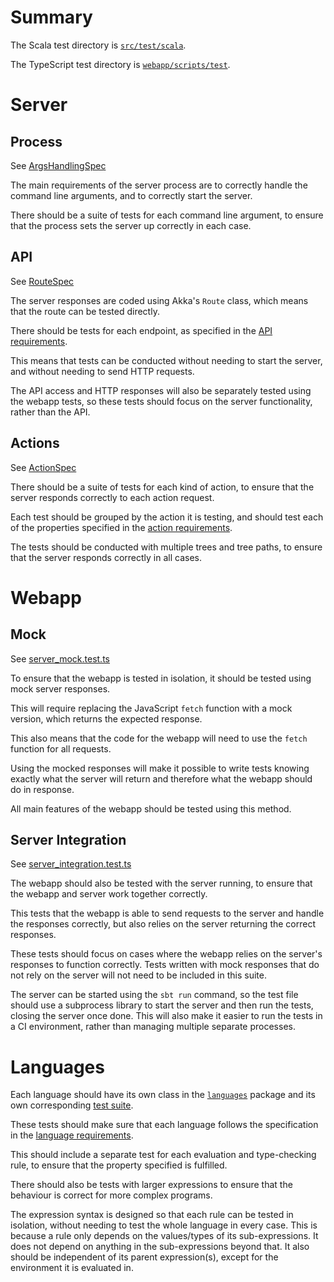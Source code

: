 # Summary

The Scala test directory is [`src/test/scala`](../src/test/scala).

The TypeScript test directory is [`webapp/scripts/test`](../webapp/scripts/test).

# Server

## Process

See [ArgsHandlingSpec](../src/test/scala/app/ArgsHandlingSpec.scala)

The main requirements of the server process are to correctly handle the command line arguments,
and to correctly start the server.

There should be a suite of tests for each command line argument, to ensure that the process sets the server up
correctly in each case.

## API

See [RouteSpec](../src/test/scala/app/RouteSpec.scala)

The server responses are coded using Akka's `Route` class, which means that the route can be tested directly.

There should be tests for each endpoint, as specified in the [API requirements](./requirements.md#api).

This means that tests can be conducted without needing to start the server, and without needing to send HTTP requests.

The API access and HTTP responses will also be separately tested using the webapp tests,
so these tests should focus on the server functionality, rather than the API.

## Actions

See [ActionSpec](../src/test/scala/languages/ActionSpec.scala)

There should be a suite of tests for each kind of action,
to ensure that the server responds correctly to each action request.

Each test should be grouped by the action it is testing, and should test each of the properties specified in the
[action requirements](./requirements.md#actions).

The tests should be conducted with multiple trees and tree paths, to ensure that the server responds correctly
in all cases.

# Webapp

## Mock

See [server_mock.test.ts](../webapp/scripts/test/server_mock.test.ts)

To ensure that the webapp is tested in isolation, it should be tested using mock server responses.

This will require replacing the JavaScript `fetch` function with a mock version, which returns the expected response.

This also means that the code for the webapp will need to use the `fetch` function for all requests.

Using the mocked responses will make it possible to write tests knowing exactly what the server will return 
and therefore what the webapp should do in response.

All main features of the webapp should be tested using this method.

## Server Integration

See [server_integration.test.ts](../webapp/scripts/test/server_integration.test.ts)

The webapp should also be tested with the server running, to ensure that the webapp and server work together correctly.

This tests that the webapp is able to send requests to the server and handle the responses correctly,
but also relies on the server returning the correct responses.

These tests should focus on cases where the webapp relies on the server's responses to function correctly.
Tests written with mock responses that do not rely on the server will not need to be included in this suite.

The server can be started using the `sbt run` command, so the test file should use a subprocess library to
start the server and then run the tests, closing the server once done.
This will also make it easier to run the tests in a CI environment, rather than managing multiple separate processes.

# Languages

Each language should have its own class in the [`languages`](../src/main/scala/languages) package and its own
corresponding [test suite](../src/test/scala/languages).

These tests should make sure that each language follows the specification
in the [language requirements](./requirements.md#languages).

This should include a separate test for each evaluation and type-checking rule,
to ensure that the property specified is fulfilled.

There should also be tests with larger expressions to ensure that the behaviour is correct for more complex programs.

The expression syntax is designed so that each rule can be tested in isolation, without needing to test the whole
language in every case. This is because a rule only depends on the values/types of its sub-expressions. It does not
depend on anything in the sub-expressions beyond that. It also should be independent of its parent expression(s), except
for the environment it is evaluated in.

